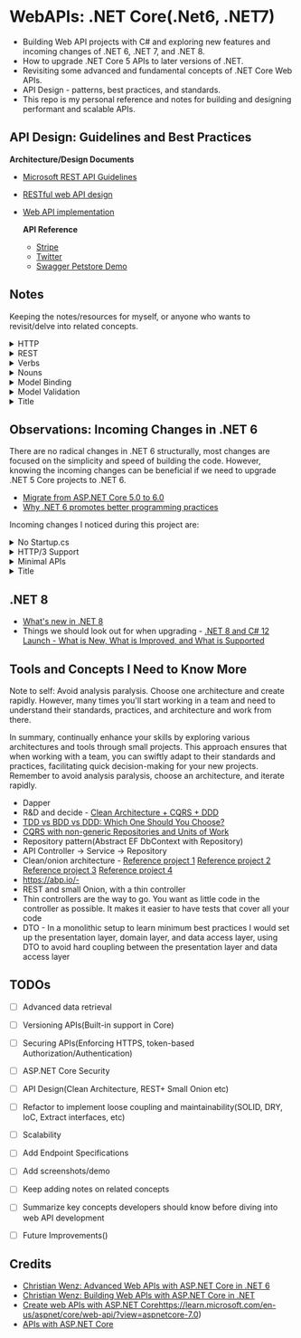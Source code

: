 # WebAPIs: .NET Core(.Net6, .NET7)
- Building Web API projects with C# and exploring new features and incoming changes of .NET 6, .NET 7, and .NET 8.
- How to upgrade .NET Core 5 APIs to later versions of .NET.
- Revisiting some advanced and fundamental concepts of .NET Core Web APIs.
- API Design - patterns, best practices, and standards.
- This repo is my personal reference and notes for building and designing performant and scalable APIs. 
 

## API Design: Guidelines and Best Practices 


**Architecture/Design Documents**
- [Microsoft REST API Guidelines](https://github.com/Microsoft/api-guidelines/blob/master/Guidelines.md)
- [RESTful web API design](https://learn.microsoft.com/en-us/azure/architecture/best-practices/api-design)
- [Web API implementation](https://learn.microsoft.com/en-us/azure/architecture/best-practices/api-implementation)


  **API Reference**
  - [Stripe](https://stripe.com/docs/api)
  - [Twitter](https://developer.twitter.com/en/docs/api-reference-index)
  - [Swagger Petstore Demo](https://petstore.swagger.io/)
## Notes 


Keeping the notes/resources for myself, or anyone who wants to revisit/delve into related concepts.


<details>
  <summary>HTTP</summary>
  <p>
    &emsp;&emsp;- <a href="https://developer.mozilla.org/en-US/docs/Web/HTTP/Status" target="_blank">HTTP response status codes</a>
  </p>

  <p>
    &emsp;&emsp;- <a href="https://www.debugbear.com/blog/http3-quic-protocol-guide" target="_blank">A Comprehensive Guide To HTTP/3 and QUIC + HTTP/1.1 vs HTTP/2 vs HTTP/3</a>
  </p>

  <p>
    &emsp;&emsp;- <a href="https://datatracker.ietf.org/doc/html/rfc2616" target="_blank">HTTP/1.1 Original Specification</a>
  </p>
</details>


<details>
  <summary>REST</summary>

  <p>&emsp;&emsp;- REST is a design concept.</p>
  
  <p>&emsp;&emsp;- Rest builds on the foundation of HTTP, utilizing its methods, URIs, status codes, and other features to create a scalable and standardized architecture for building web APIs. The principles of REST are designed to align with the capabilities and characteristics of the HTTP protocol.</p>

   <p>&emsp;&emsp;- Uses URIs to access resources.</p>

   <p>&emsp;&emsp;- Uses HTTP verbs for operations.</p>
   <p>
    &emsp;&emsp;- <a href="https://restfulapi.net/rest-architectural-constraints/">REST Architectural Constraints</a>
  </p>
</details>


<details>
<summary>Verbs</summary>

<p>&emsp;&emsp;- HTTP methods, also known as verbs, define the actions that can be performed on resources.</p>
<p>&emsp;&emsp;- <strong>GET:</strong> Uses URIs to retrieve a resource or a collection of resources.</p>
<p>&emsp;&emsp;- <strong>POST:</strong> Uses URIs to create a new resource.</p>
<p>&emsp;&emsp;- <strong>PUT or PATCH:</strong> Uses URIs to update an existing resource.</p>
<p>&emsp;&emsp;- <strong>DELETE:</strong> Uses URIs to remove a resource.</p>
<p>&emsp;&emsp;- These verbs align with the CRUD (Create, Read, Update, Delete) operations commonly associated with data manipulation.</p>

</details>


<details>
<summary>Nouns</summary>

<p>&emsp;&emsp;- In RESTful design, nouns typically represent resources. Resources are the entities or objects that your API exposes.</p>
<p>&emsp;&emsp;- For example, in a blog application, we might have resources such as "posts," "users," or "comments."</p>
<p>&emsp;&emsp;- Resources are identified by URLs (Uniform Resource Locators), and they are the primary entities that the API deals with.</p>

</details>


<details>
      <summary>Model Binding</summary>
      <p>
           TODO: Add Content 1 Content 1 Content 1 Content 1 Content 1
      </p>
</details>


<details>
      <summary>Model Validation</summary>
      <p>
           TODO: Add Content Add notes
      </p>
</details>


<details>
      <summary>Title</summary>
      <p>
           Content 1 Content 1 Content 1 Content 1 Content 1
      </p>
</details>

  
## Observations: Incoming Changes in .NET 6


There are no radical changes in .NET 6 structurally, most changes are focused on the simplicity and speed of building the code.
However, knowing the incoming changes can be beneficial if we need to upgrade .NET 5 Core projects to .NET 6.


- [Migrate from ASP.NET Core 5.0 to 6.0](https://learn.microsoft.com/en-us/aspnet/core/migration/50-to-60?view=aspnetcore-7.0&tabs=visual-studio)
- [Why .NET 6 promotes better programming practices](https://www.youtube.com/watch?v=aSNqqZqYTk4&ab_channel=IAmTimCorey)


Incoming changes I noticed during this project are: 

<details>
      <summary>No Startup.cs</summary>
      <p>
      &emsp;&emsp;- In .NET 6, Microsoft has unified Startup.cs and Program.cs into one Program.cs. Now registering middleware, services and adding DbContext etc can be done in the Program.cs file. 
      </p>
      <p>
      &emsp;&emsp;- <a href="https://andrewlock.net/exploring-dotnet-6-part-12-upgrading-a-dotnet-5-startup-based-app-to-dotnet-6/">Upgrading a .NET 5 "Startup-based" app to .NET 6</a>
      </p>
      <p>
      &emsp;&emsp;- <a href="https://www.youtube.com/watch?v=vdhFw1VSowg&ab_channel=IAmTimCorey">Handling Program.cs Without Startup.cs</a>
      </p>
      
</details>


<details>
      <summary>HTTP/3 Support</summary>
      <p>
      &emsp;&emsp;- .NET 6 includes preview support for HTTP/3. HTTP/3 solves some existing functional and performance challenges by using a new underlying connection protocol called QUIC.QUIC establishes connections more quickly, and connections are independent of the IP address, allowing mobile clients to roam between Wi-fi and cellular networks. 
      </p>
</details>


<details>
  <summary>Minimal APIs</summary>
  <p>
    &emsp;&emsp;- ASP.NET 6 introduces Minimal APIs, offering a lightweight approach to building APIs with reduced boilerplate code. Unlike the traditional ASP.NET Core Web API template, if the <strong>Use controllers</strong> checkbox is unchecked during project creation, no controllers are generated. This feature caters to developers aiming to minimize unnecessary components.
  </p>
  
  <p>
    &emsp;&emsp;- Minimal APIs simplify the process of developing smaller, faster microservices. In scenarios where a microservices or serverless architecture demands small, focused APIs, minimal APIs eliminate unnecessary overhead. They are particularly suitable for APIs with a single, well-defined purpose, providing an efficient way to define such APIs.
  </p>

  <p>
    &emsp;&emsp;- Consider leveraging minimal APIs for quick prototyping, testing, or the creation of temporary APIs to validate ideas. Their lightweight nature makes them well-suited for scenarios where a rapid development cycle and minimal setup are essential.
  </p>
</details>


<details>
      <summary>Title</summary>
      <p>
           Content 1 Content 1 Content 1 Content 1 Content 1
      </p>
</details>



## .NET 8 


- [What's new in .NET 8](https://learn.microsoft.com/en-us/dotnet/core/whats-new/dotnet-8) 
- Things we should look out for when upgrading - [.NET 8 and C# 12 Launch - What is New, What is Improved, and What is Supported](https://www.youtube.com/watch?v=mT70wtkE7DI&ab_channel=IAmTimCorey)
  


## Tools and Concepts I Need to Know More


Note to self: Avoid analysis paralysis. Choose one architecture and create rapidly. However, many times you'll start working in a team and need to understand their standards, practices, and architecture and work from there. 


In summary, continually enhance your skills by exploring various architectures and tools through small projects. This approach ensures that when working with a team, you can swiftly adapt to their standards and practices, facilitating quick decision-making for your new projects. Remember to avoid analysis paralysis, choose an architecture, and iterate rapidly.


- Dapper
- R&D and decide - [Clean Architecture + CQRS + DDD](https://github.com/kgrzybek/sample-dotnet-core-cqrs-api)
- [TDD vs BDD vs DDD: Which One Should You Choose?](https://mobilelive.medium.com/tdd-vs-bdd-vs-ddd-which-one-should-you-choose-e562e313f955#:~:text=Here%20are%20the%20key%20differences,uses%20a%20domain%2Dspecific%20language.)
- [CQRS with non-generic Repositories and Units of Work](https://radekmaziarka.pl/2017/08/19/cqrs-first-step-split-to-commands-and-queries/)
- Repository pattern(Abstract EF DbContext with Repository) 
- API Controller -> Service -> Repository
- Clean/onion architecture - [Reference project 1](https://github.com/iammukeshm/CleanArchitecture.WebApi) [Reference project 2](https://github.com/juldhais/CleanArchitecture) [Reference project 3](https://github.com/ardalis/CleanArchitecture) [Reference project 4](https://github.com/jasontaylordev/CleanArchitecture)
- https://abp.io/- 
- REST and small Onion, with a thin controller
- Thin controllers are the way to go. You want as little code in the controller as possible. It makes it easier to have tests that cover all your code
- DTO - In a monolithic setup to learn minimum best practices I would set up the presentation layer, domain layer, and data access layer, using DTO to avoid hard coupling between the presentation layer and data access layer

  
## TODOs


- [ ] Advanced data retrieval
- [ ] Versioning APIs(Built-in support in Core)
- [ ] Securing APIs(Enforcing HTTPS, token-based Authorization/Authentication)
- [ ] ASP.NET Core Security
- [ ] API Design(Clean Architecture, REST+ Small Onion etc) 
- [ ] Refactor to implement loose coupling and maintainability(SOLID, DRY, IoC, Extract interfaces, etc)
- [ ] Scalability
- [ ] Add Endpoint Specifications  
- [ ] Add screenshots/demo
- [ ] Keep adding notes on related concepts  
- [ ] Summarize key concepts developers should know before diving into web API development
- [ ] Future Improvements() 


## Credits


- [Christian Wenz: Advanced Web APIs with ASP.NET Core in .NET 6](https://www.linkedin.com/learning/advanced-web-apis-with-asp-dot-net-core-in-dot-net-6/filtering-items?contextUrn=urn%3Ali%3AlearningCollection%3A7127800062000201728)
- [Christian Wenz: Building Web APIs with ASP.NET Core in .NET](https://www.linkedin.com/learning/building-web-apis-with-asp-dot-net-core-in-dot-net/hello-world-api-style-19429584?contextUrn=urn%3Ali%3AlearningCollection%3A7127800062000201728)
- [Create web APIs with ASP.NET Core](https://learn.microsoft.com/en-us/aspnet/core/web-api/?view=aspnetcore-7.0)https://learn.microsoft.com/en-us/aspnet/core/web-api/?view=aspnetcore-7.0)
- [APIs with ASP.NET Core](https://dotnet.microsoft.com/en-us/apps/aspnet/apis)
